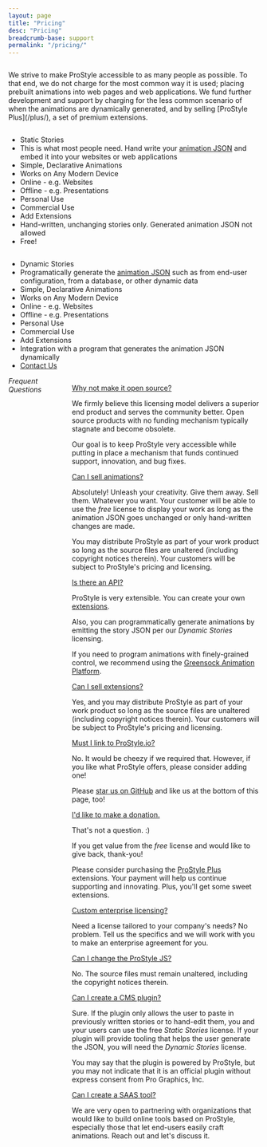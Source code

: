 ```yaml
---
layout: page
title: "Pricing"
desc: "Pricing"
breadcrumb-base: support
permalink: "/pricing/"
---
```

<div class="row">
  <div class="columns">
    <p class="teaser b60" markdown="1">We strive to make ProStyle accessible to as many people as possible.  To that end, we do not charge for the most common way it is used; placing prebuilt animations into web pages and web applications. We fund further development and support by charging for the less common scenario of when the animations are dynamically generated, and by selling [ProStyle Plus](/plus/), a set of premium extensions.</p>
  </div>
</div>
<div class="row">
  <div class="large-8 columns">
    <div class="row"> 
      <div class="large-6 medium-6 columns">
        <ul class="pricing-table active-tb shadow mrgn-20-top">
        <li class="title">Static Stories</li>
        <li class="description">This is what most people need. Hand write your <a href="/concepts/">animation JSON</a> and embed it into your websites or web applications</li>
        <li class="bullet-item">Simple, Declarative Animations</li>
        <li class="bullet-item">Works on Any Modern Device</li>
        <li class="bullet-item">Online - e.g. Websites</li>
        <li class="bullet-item">Offline - e.g. Presentations</li>
        <li class="bullet-item">Personal Use</li>
        <li class="bullet-item">Commercial Use</li>
        <li class="bullet-item">Add Extensions</li>
        <li class="bullet-item static">Hand-written, unchanging stories only. Generated animation JSON not allowed</li>
        <li class="price-free price-call-to-action">Free!</li>
        </ul>
      </div>
      <div class="large-6 medium-6 columns">
        <ul class="pricing-table active-tb shadow mrgn-20-top">
        <li class="title">Dynamic Stories</li>
        <li class="description">Programatically generate the <a href="/concepts/">animation JSON</a> such as from end-user configuration, from a database, or other dynamic data</li>
        <li class="bullet-item">Simple, Declarative Animations</li>
        <li class="bullet-item">Works on Any Modern Device</li>
        <li class="bullet-item">Online - e.g. Websites</li>
        <li class="bullet-item">Offline - e.g. Presentations</li>
        <li class="bullet-item">Personal Use</li>
        <li class="bullet-item">Commercial Use</li>
        <li class="bullet-item">Add Extensions</li>
        <li class="bullet-item dynamic">Integration with a program that generates the animation JSON dynamically</li>
        <li class="cta-button price-call-to-action"><a class="button text-transform noline" href="https://pro.graphics/prostyle/question/">Contact Us</a></li>
        </ul>
      </div>
    </div>
  </div>
  <div class="large-4 columns">
    <h6 style="margin:0 0 1rem 0;">Frequent Questions</h6>
    <dl class="accordion faq" data-accordion>
      <dd class="accordion-navigation">
        <a href="#panel1" class="noline"><span class="iconfont"></span>Why not make it open source?</a>
        <div id="panel1" class="content">
          <p>We firmly believe this licensing model delivers a superior end product and serves the community better. Open source products with no funding mechanism typically stagnate and become obsolete.</p>
          <p>Our goal is to keep ProStyle very accessible while putting in place a mechanism that funds continued support, innovation, and bug fixes.</p> 
        </div>
      </dd>
      <dd class="accordion-navigation">
        <a href="#panel2" class="noline"><span class="iconfont"></span>Can I sell animations?</a>
        <div id="panel2" class="content">
          <p>Absolutely!  Unleash your creativity. Give them away. Sell them. Whatever you want. Your customer will be able to use the <em>free</em> license to display your work as long as the animation JSON goes unchanged or only hand-written changes are made.</p>
          <p>You may distribute ProStyle as part of your work product so long as the source files are unaltered (including copyright notices therein). Your customers will be subject to ProStyle's pricing and licensing.</p>
        </div>
      </dd>
      <dd class="accordion-navigation">
        <a href="#panel3" class="noline"><span class="iconfont"></span>Is there an API?</a>
        <div id="panel3" class="content">
          <p>ProStyle is very extensible. You can create your own <a href="/extensions/">extensions</a>.</p>
          <p>Also, you can programmatically generate animations by emitting the story JSON per our <em>Dynamic Stories</em> licensing.</p>
          <p>If you need to program animations with finely-grained control, we recommend using the <a href="http://greensock.com/gsap">Greensock Animation Platform</a>.</p> 
        </div>
      </dd>
      <dd class="accordion-navigation">
        <a href="#panel4" class="noline"><span class="iconfont"></span>Can I sell extensions?</a>
        <div id="panel4" class="content">
          <p>Yes, and you may distribute ProStyle as part of your work product so long as the source files are unaltered (including copyright notices therein). Your customers will be subject to ProStyle's pricing and licensing. </p>
        </div>
      </dd>
      <dd class="accordion-navigation">
        <a href="#panel5" class="noline"><span class="iconfont"></span>Must I link to ProStyle.io?</a>
        <div id="panel5" class="content">
          <p>No. It would be cheezy if we required that. However, if you like what ProStyle offers, please consider adding one!</p>
          <p>Please <a href="https://github.com/ProGraphics/prostyle.js">star us on GitHub</a> and like us at the bottom of this page, too!</p>
        </div>
      </dd>
      <dd class="accordion-navigation">
        <a href="#panel6" class="noline"><span class="iconfont"></span>I'd like to make a donation.</a>
        <div id="panel6" class="content">
          <p>That's not a question. :)</p>
          <p>If you get value from the <em>free</em> license and would like to give back, thank-you!</p>
          <p>Please consider purchasing the <a href="/plus/">ProStyle Plus</a> extensions. Your payment will help us continue supporting and innovating. Plus, you'll get some sweet extensions.</p>
        </div>
      </dd>
      <dd class="accordion-navigation">
        <a href="#panel7" class="noline"><span class="iconfont"></span>Custom enterprise licensing?</a>
        <div id="panel7" class="content">
          <p>Need a license tailored to your company's needs? No problem. Tell us the specifics and we will work with you to make an enterprise agreement for you.</p>
        </div>
      </dd>
      <dd class="accordion-navigation">
        <a href="#panel8" class="noline"><span class="iconfont"></span>Can I change the ProStyle JS?</a>
        <div id="panel8" class="content">
          <p>No. The source files must remain unaltered, including the copyright notices therein.</p>
        </div>
      </dd>
      <dd class="accordion-navigation">
        <a href="#panel9" class="noline"><span class="iconfont"></span>Can I create a CMS plugin?</a>
        <div id="panel9" class="content">
          <p>Sure. If the plugin only allows the user to paste in previously written stories or to hand-edit them, you and your users can use the free <em>Static Stories</em> license. If your plugin will provide tooling that helps the user generate the JSON, you will need the <em>Dynamic Stories</em> license.</p>
          <p>You may say that the plugin is powered by ProStyle, but you may not indicate that it is an official plugin without express consent from Pro Graphics, Inc.</p>
        </div>
      </dd>
      <dd class="accordion-navigation">
        <a href="#panel10" class="noline"><span class="iconfont"></span>Can I create a SAAS tool?</a>
        <div id="panel10" class="content">
          <p>We are very open to partnering with organizations that would like to build online tools based on ProStyle, especially those that let end-users easily craft animations. Reach out and let's discuss it.</p>
        </div>
      </dd>
    </dl>
  </div>
</div>